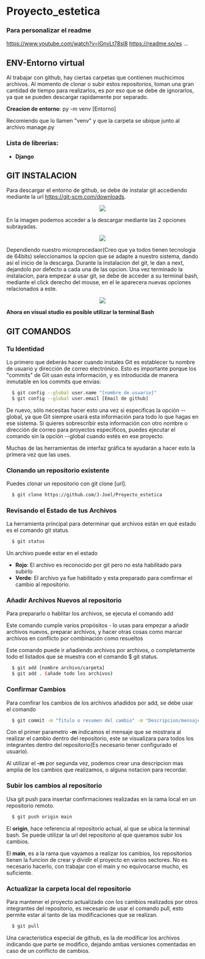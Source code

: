 
# **Proyecto_estetica**
### Para personalizar el readme
https://www.youtube.com/watch?v=lGnvLt78sl8
https://readme.so/es
...

## **ENV-Entorno virtual**

Al trabajar con github, hay ciertas carpetas que contienen muchicimos archivos. Al momento de clonar o subir estos repositorios, toman una gran cantidad de tiempo para realizarlos, es por eso que se debe de ignorarlos, ya que se pueden descargar rapidamente por separado.

**Creacion de entorno**: py -m venv [Entorno]

Recomiendo que lo llamen "venv" y que la carpeta se ubique junto al archivo manage.py

### Lista de librerias:
- **Django**

## **GIT INSTALACION**

Para descargar el entorno de github, se debe de instalar git accediendo mediante la url https://git-scm.com/downloads.

<div align="center">
<img src="https://drive.google.com/uc?export=view&id=17vHEArCwzi_WbvppLp-E83If7o0rpxVD">
</div>

En la imagen podemos acceder a la descargar mediante las 2 opciones subrayadas.

<div align="center">
<img src="https://drive.google.com/uc?export=view&id=1lmJIZYRLPtar0wzNRevGb3NC_cj1kDPL">
</div>


Dependiendo nuestro microprocedaor(Creo que ya todos tienen tecnologia de 64bits) seleccionamos la opcion que se adapte a nuestro sistema, dando asi el inicio de la descarga. Durante la instalacion del git, le dan a next, dejandolo por defecto a cada una de las opcion. Una vez terminado la instalacion, para empezar a usar git, se debe de acceder a su terminal bash, mediante el click derecho del mouse, en el le aparecera nuevas opciones relacionados a este.

<div align="center">
<img src="https://drive.google.com/uc?export=view&id=1HsRebcF0ectTEAlwuqDyoLt2w-6R0w0W">
</div>

**Ahora en visual studio es posible utilizar la terminal Bash**

## **GIT COMANDOS**

### Tu Identidad

Lo primero que deberás hacer cuando instales Git es establecer tu nombre de usuario y dirección de correo electrónico. Esto es importante porque los "commits" de Git usan esta información, y es introducida de manera inmutable en los commits que envías:

```bash
  $ git config --global user.name "[nombre de usuario]"
  $ git config --global user.email [Email de github]
```

De nuevo, sólo necesitas hacer esto una vez si especificas la opción --global, ya que Git siempre usará esta información para todo lo que hagas en ese sistema. Si quieres sobrescribir esta información con otro nombre o dirección de correo para proyectos específicos, puedes ejecutar el comando sin la opción --global cuando estés en ese proyecto.

Muchas de las herramientas de interfaz gráfica te ayudarán a hacer esto la primera vez que las uses.

### Clonando un repositorio existente

Puedes clonar un repositorio con git clone [url].

```bash
  $ git clone https://github.com/J-Joel/Proyecto_estetica
```

### Revisando el Estado de tus Archivos

La herramienta principal para determinar qué archivos están en qué estado es el comando git status.

```bash
  $ git status
```

Un archivo puede estar en el estado 
- **Rojo**: El archivo es reconocido por git pero no esta habilitado para subirlo
- **Verde**: El archivo ya fue habilitado y esta preparado para comfirmar el cambio al repositorio.

### Añadir Archivos Nuevos al repositorio

Para prepararlo o hablitar los archivos, se ejecuta el comando add

Este comando cumple varios propósitos - lo usas para empezar a añadir archivos nuevos, preparar archivos, y hacer otras cosas como marcar archivos en conflicto por combinación como resueltos

Este comando puede ir añadiendo archivos por archivos, o completamente todo el listados que se muestra con el comando $ git status.

```bash
  $ git add [nombre archivo/carpeta]
  $ git add . (añade todo los archivos)
```

### Confirmar Cambios

Para comfirar los cambios de los archivos añadidos por add, se debe usar el comando

```bash
  $ git commit -m "Titulo o resumen del cambio" -m "Descripcion/mensaje/notas de lo cambiado(No es necesario el segundo -m)"
```

Con el primer parametro **-m** indicamos el mensaje que se mostrara al realizar el cambio dentro del repositorio, este se visualizara para todos los integrantes dentro del repositorio(Es necesario tener configurado el usuario).

Al utilizar el **-m** por segunda vez, podemos crear una descripcion mas amplia de los cambios que realizamos, o alguna notacion para recordar.

### Subir los cambios al repositorio

Usa git push para insertar confirmaciones realizadas en la rama local en un repositorio remoto.

```bash
  $ git push origin main
```
El **origin**, hace referencia al repositorio actual, al que se ubica la terminal bash. Se puede utilizar la url del repositorio al que queramos subir los cambios.

El **main**, es a la rama que vayamos a realizar los cambios, los repositorios tienen la funcion de crear y dividir el proyecto en varios sectores. No es necesario hacerlo, con trabajar con el main y no equivocarse mucho, es suficiente.

### Actualizar la carpeta local del repositorio

Para mantener el proyecto actualizado con los cambios realizados por otros integrantes del repositorio, es necesario de usar el comando pull, esto permite estar al tanto de las modificaciones que se realizan.

```bash
  $ git pull
```

Una caracteristica especial de github, es la de modificar los archivos indicando que parte se modifico, dejando ambas versiones comentadas en caso de un conflicto de cambios.
